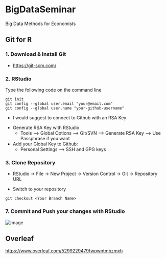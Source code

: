 # BigDataSeminar
Big Data Methods for Economists

## Git for R

### 1. Download & Install Git
* https://git-scm.com/
### 2. RStudio
Type the following code on the command line
```
git init
git config --global user.email "your@email.com"
git config --global user.name "your-github-username"
```
- I would suggest to connect to Github with an RSA Key
* Generate RSA Key with RStudio
  + Tools --> Global Options --> Git/SVN --> Generate RSA Key --> Use Passphrase if you want
* Add your Global Key to Github: 
  + Personal Settings --> SSH and GPG keys
### 3. Clone Repository
* RStudio -> File -> New Project -> Version Control -> Git -> Repository URL 
+ Switch to your repository
```
git checkout <Your Branch Name>
```
### 7. Commit and Push your changes with RStudio
![image](https://user-images.githubusercontent.com/91737428/222805752-e1a5ebb4-e8bc-41d0-8667-8eb47c5eb7f2.png)


## Overleaf
https://www.overleaf.com/5299229479fwpwntmbzmxh
